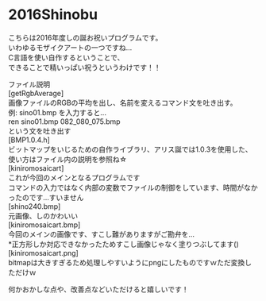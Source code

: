 # 2016Shinobu
こちらは2016年度しの誕お祝いプログラムです。  
いわゆるモザイクアートの一つですね...  
C言語を使い自作するということで、  
できることで精いっぱい祝うというわけです！！  
  
ファイル説明  
[getRgbAverage]  
画像ファイルのRGBの平均を出し、名前を変えるコマンド文を吐き出す。  
例: sino01.bmp を入力すると...  
ren sino01.bmp 082_080_075.bmp  
という文を吐き出す  
[BMP1.0.4.h]  
ビットマップをいじるための自作ライブラリ、アリス誕では1.0.3を使用した、使い方はファイル内の説明を参照ね☆  
[kiniromosaicart]  
これが今回のメインとなるプログラムです  
コマンドの入力ではなく内部の変数でファイルの制御をしています、時間がなかったのです...すいません  
[shino240.bmp]  
元画像、しのかわいい  
[kiniromosaicart.bmp]  
今回のメインの画像です、すこし難がありますがご勘弁を...  
*正方形しか対応できなかったためすこし画像じゃなく塗りつぶしてます()  
[kiniromosaicart.png]  
bitmapは大きすぎるため処理しやすいようにpngにしたものですｗただ変換しただけｗ  
  
何かおかしな点や、改善点などいただけると嬉しいです！  
